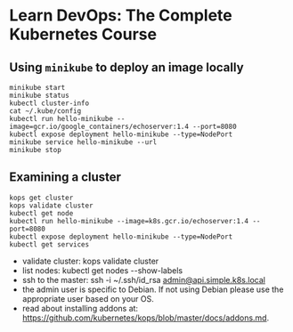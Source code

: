 # Learn DevOps: The Complete Kubernetes Course

## Using `minikube` to deploy an image locally

``` shell
minikube start
minikube status
kubectl cluster-info
cat ~/.kube/config
kubectl run hello-minikube --image=gcr.io/google_containers/echoserver:1.4 --port=8080
kubectl expose deployment hello-minikube --type=NodePort
minikube service hello-minikube --url
minikube stop
```

## Examining a cluster

``` shell
kops get cluster
kops validate cluster
kubectl get node
kubectl run hello-minikube --image=k8s.gcr.io/echoserver:1.4 --port=8080
kubectl expose deployment hello-minikube --type=NodePort
kubectl get services
```

* validate cluster: kops validate cluster
* list nodes: kubectl get nodes --show-labels
* ssh to the master: ssh -i ~/.ssh/id_rsa admin@api.simple.k8s.local
* the admin user is specific to Debian. If not using Debian please use the appropriate user based on your OS.
* read about installing addons at: <https://github.com/kubernetes/kops/blob/master/docs/addons.md>.
